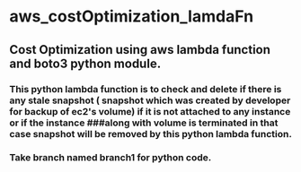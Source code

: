 # aws_costOptimization_lamdaFn

## Cost Optimization using aws lambda function and boto3 python module.
### This python lambda function is to check and delete if there is any stale snapshot ( snapshot which was created by developer for backup of ec2's volume)  if it is not attached to any instance or if the instance ###along with volume is terminated in that case snapshot will be removed by this python lambda function.


### Take branch named branch1 for python code.
